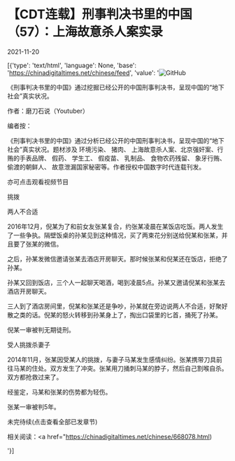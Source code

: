 # 【CDT连载】刑事判决书里的中国（57）：上海故意杀人案实录

2021-11-20

[{'type': 'text/html', 'language': None, 'base': 'https://chinadigitaltimes.net/chinese/feed', 'value': '![GitHub](https://chinadigitaltimes.net/chinese/files/2021/09/刑事判决书里的中国-791x1024.jpg)



《刑事判决书里的中国》通过挖掘已经公开的中国刑事判决书，呈现中国的“地下社会”真实状况。 

作者：磨刀石说（Youtuber）



编者按：

《刑事判决书里的中国》通过分析已经公开的中国刑事判决书，呈现中国的“地下社会”真实状况。题材涉及 环境污染、 猪肉、 上海故意杀人案、北京强奸案、行贿的手表品牌、 假药、 学生工、 假疫苗、 乳制品、 食物农药残留、 象牙行贿、 偷渡的朝鲜人、 故意泄漏国家秘密等。作者授权中国数字时代连载刊发。

亦可点击观看视频节目





挑拨

两人不合适

2016年12月，倪某为了和前女友张某复合，约张某凌晨在某饭店吃饭。两人发生了一些争执。隔壁饭桌的孙某见到这种情况，买了两束花分别送给倪某和张某，并且要了张某的微信。

之后，孙某发微信邀请张某去酒店开房聊天。那时候张某和倪某还在饭店，拒绝了孙某。

孙某又回到饭店，三个人一起聊天喝酒，喝到凌晨5点。孙某又邀请倪某和张某去酒店开房聊天。

三人到了酒店房间里，倪某和张某还是争吵，孙某就在旁边说两人不合适，好聚好散之类的话。倪某的怒火转移到孙某身上了，掏出口袋里的匕首，捅死了孙某。

倪某一审被判无期徒刑。

受人挑拨杀妻子

2014年11月，张某因受某人的挑拨，与妻子马某发生感情纠纷。张某携带刀具前往马某的住处。双方发生了冲突。张某用刀捅刺马某的脖子，然后自己割喉自杀。双方都抢救过来了。

经鉴定，马某和张某的伤势都为轻伤。

张某一审被判5年。

未完待续(点击查看全部已发章节)



相关阅读：<a href="https://chinadigitaltimes.net/chinese/668078.html)

'}]